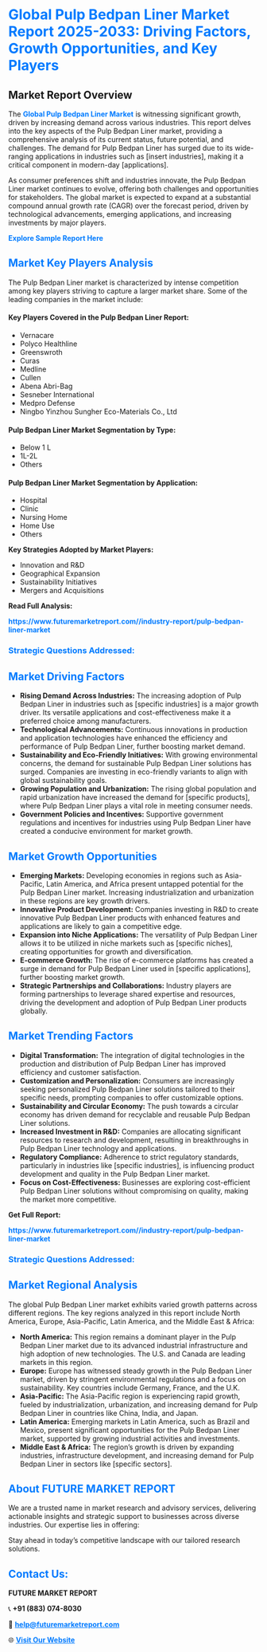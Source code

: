 <h1 style="color: #007BFF;">Global Pulp Bedpan Liner Market Report 2025-2033: Driving Factors, Growth Opportunities, and Key Players</h1>

<section id="overview">
<h2>Market Report Overview</h2>
<p>The <a href="https://www.futuremarketreport.com//industry-report/pulp-bedpan-liner-market" style="color: #007BFF; text-decoration: none;"><strong>Global Pulp Bedpan Liner Market</strong></a> is witnessing significant growth, driven by increasing demand across various industries. This report delves into the key aspects of the Pulp Bedpan Liner market, providing a comprehensive analysis of its current status, future potential, and challenges. The demand for Pulp Bedpan Liner has surged due to its wide-ranging applications in industries such as [insert industries], making it a critical component in modern-day [applications].</p>
<p>As consumer preferences shift and industries innovate, the Pulp Bedpan Liner market continues to evolve, offering both challenges and opportunities for stakeholders. The global market is expected to expand at a substantial compound annual growth rate (CAGR) over the forecast period, driven by technological advancements, emerging applications, and increasing investments by major players.</p>
</section>

<section id="overview">
<p><a href="https://www.futuremarketreport.com//request-sample/reportId=79074" style="color: #007BFF; text-decoration: none;"><strong>Explore Sample Report Here</strong></a></p>
</section>

<section id="key-players">
<h2 style="color: #007BFF;">Market Key Players Analysis</h2>
<p>The Pulp Bedpan Liner market is characterized by intense competition among key players striving to capture a larger market share. Some of the leading companies in the market include:</p>
<h4>Key Players Covered in the Pulp Bedpan Liner Report:</h4>
<ul><li>Vernacare</li><li>Polyco Healthline</li><li>Greenswroth</li><li>Curas</li><li>Medline</li><li>Cullen</li><li>Abena Abri-Bag</li><li>Sesneber International</li><li>Medpro Defense</li><li>Ningbo Yinzhou Sungher Eco-Materials Co., Ltd</li></ul>
<h4>Pulp Bedpan Liner Market Segmentation by Type:</h4>
<ul><li>Below 1 L</li><li>1L-2L</li><li>Others</li></ul>

<h4>Pulp Bedpan Liner Market Segmentation by Application:</h4>
<ul><li>Hospital</li><li>Clinic</li><li>Nursing Home</li><li>Home Use</li><li>Others</li></ul>
<p><strong>Key Strategies Adopted by Market Players:</strong></p>
<ul>
<li>Innovation and R&D</li>
<li>Geographical Expansion</li>
<li>Sustainability Initiatives</li>
<li>Mergers and Acquisitions</li>
</ul>
</section>

<section>
<p><strong>Read Full Analysis: </strong></p><a href="https://www.futuremarketreport.com//industry-report/pulp-bedpan-liner-market" style="color: #007BFF; text-decoration: none;"><strong>https://www.futuremarketreport.com//industry-report/pulp-bedpan-liner-market</strong></a>
<h3 style="color: #007BFF;">Strategic Questions Addressed:</h3>
</section>

<section id="driving-factors">
<h2 style="color: #007BFF;">Market Driving Factors</h2>
<ul>
<li><strong>Rising Demand Across Industries:</strong> The increasing adoption of Pulp Bedpan Liner in industries such as [specific industries] is a major growth driver. Its versatile applications and cost-effectiveness make it a preferred choice among manufacturers.</li>
<li><strong>Technological Advancements:</strong> Continuous innovations in production and application technologies have enhanced the efficiency and performance of Pulp Bedpan Liner, further boosting market demand.</li>
<li><strong>Sustainability and Eco-Friendly Initiatives:</strong> With growing environmental concerns, the demand for sustainable Pulp Bedpan Liner solutions has surged. Companies are investing in eco-friendly variants to align with global sustainability goals.</li>
<li><strong>Growing Population and Urbanization:</strong> The rising global population and rapid urbanization have increased the demand for [specific products], where Pulp Bedpan Liner plays a vital role in meeting consumer needs.</li>
<li><strong>Government Policies and Incentives:</strong> Supportive government regulations and incentives for industries using Pulp Bedpan Liner have created a conducive environment for market growth.</li>
</ul>
</section>

<section id="growth-opportunities">
<h2 style="color: #007BFF;">Market Growth Opportunities</h2>
<ul>
<li><strong>Emerging Markets:</strong> Developing economies in regions such as Asia-Pacific, Latin America, and Africa present untapped potential for the Pulp Bedpan Liner market. Increasing industrialization and urbanization in these regions are key growth drivers.</li>
<li><strong>Innovative Product Development:</strong> Companies investing in R&D to create innovative Pulp Bedpan Liner products with enhanced features and applications are likely to gain a competitive edge.</li>
<li><strong>Expansion into Niche Applications:</strong> The versatility of Pulp Bedpan Liner allows it to be utilized in niche markets such as [specific niches], creating opportunities for growth and diversification.</li>
<li><strong>E-commerce Growth:</strong> The rise of e-commerce platforms has created a surge in demand for Pulp Bedpan Liner used in [specific applications], further boosting market growth.</li>
<li><strong>Strategic Partnerships and Collaborations:</strong> Industry players are forming partnerships to leverage shared expertise and resources, driving the development and adoption of Pulp Bedpan Liner products globally.</li>
</ul>
</section>

<section id="trending-factors">
<h2 style="color: #007BFF;">Market Trending Factors</h2>
<ul>
<li><strong>Digital Transformation:</strong> The integration of digital technologies in the production and distribution of Pulp Bedpan Liner has improved efficiency and customer satisfaction.</li>
<li><strong>Customization and Personalization:</strong> Consumers are increasingly seeking personalized Pulp Bedpan Liner solutions tailored to their specific needs, prompting companies to offer customizable options.</li>
<li><strong>Sustainability and Circular Economy:</strong> The push towards a circular economy has driven demand for recyclable and reusable Pulp Bedpan Liner solutions.</li>
<li><strong>Increased Investment in R&D:</strong> Companies are allocating significant resources to research and development, resulting in breakthroughs in Pulp Bedpan Liner technology and applications.</li>
<li><strong>Regulatory Compliance:</strong> Adherence to strict regulatory standards, particularly in industries like [specific industries], is influencing product development and quality in the Pulp Bedpan Liner market.</li>
<li><strong>Focus on Cost-Effectiveness:</strong> Businesses are exploring cost-efficient Pulp Bedpan Liner solutions without compromising on quality, making the market more competitive.</li>
</ul>
</section>

<section>
<p><strong>Get Full Report: </strong></p><a href="https://www.futuremarketreport.com//industry-report/pulp-bedpan-liner-market" style="color: #007BFF; text-decoration: none;"><strong>https://www.futuremarketreport.com//industry-report/pulp-bedpan-liner-market</strong></a>
<h3 style="color: #007BFF;">Strategic Questions Addressed:</h3>
</section>


<section id="regional-analysis">
<h2 style="color: #007BFF;">Market Regional Analysis</h2>
<p>The global Pulp Bedpan Liner market exhibits varied growth patterns across different regions. The key regions analyzed in this report include North America, Europe, Asia-Pacific, Latin America, and the Middle East & Africa:</p>
<ul>
<li><strong>North America:</strong> This region remains a dominant player in the Pulp Bedpan Liner market due to its advanced industrial infrastructure and high adoption of new technologies. The U.S. and Canada are leading markets in this region.</li>
<li><strong>Europe:</strong> Europe has witnessed steady growth in the Pulp Bedpan Liner market, driven by stringent environmental regulations and a focus on sustainability. Key countries include Germany, France, and the U.K.</li>
<li><strong>Asia-Pacific:</strong> The Asia-Pacific region is experiencing rapid growth, fueled by industrialization, urbanization, and increasing demand for Pulp Bedpan Liner in countries like China, India, and Japan.</li>
<li><strong>Latin America:</strong> Emerging markets in Latin America, such as Brazil and Mexico, present significant opportunities for the Pulp Bedpan Liner market, supported by growing industrial activities and investments.</li>
<li><strong>Middle East & Africa:</strong> The region’s growth is driven by expanding industries, infrastructure development, and increasing demand for Pulp Bedpan Liner in sectors like [specific sectors].</li>
</ul>
</section>

<footer>
<h2 style="color: #007BFF;">About FUTURE MARKET REPORT</h2>
<p>We are a trusted name in market research and advisory services, delivering actionable insights and strategic support to businesses across diverse industries. Our expertise lies in offering:</p>

<p>Stay ahead in today’s competitive landscape with our tailored research solutions.</p>

<h2 style="color: #007BFF;">Contact Us:</h2>
<p><strong>FUTURE MARKET REPORT</strong></p>
<p>📞 <strong>+91 (883) 074-8030</strong></p>
<p>📧 <strong><a href="mailto:help@futuremarketreport.com" style="color: #007BFF;">help@futuremarketreport.com</a></strong></p>
<p>🌐 <strong><a href="https://www.futuremarketreport.com/" style="color: #007BFF;">Visit Our Website</a></strong></p>
</footer>
